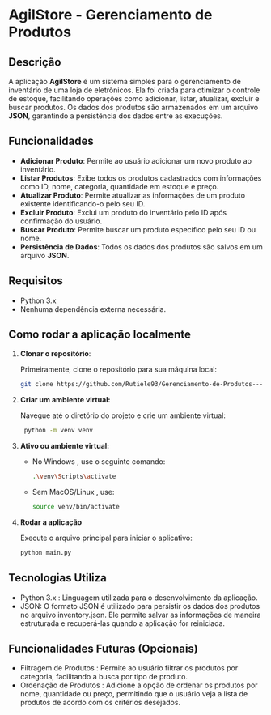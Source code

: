 # AgilStore - Gerenciamento de Produtos

## Descrição

A aplicação **AgilStore** é um sistema simples para o gerenciamento de inventário de uma loja de eletrônicos. Ela foi criada para otimizar o controle de estoque, facilitando operações como adicionar, listar, atualizar, excluir e buscar produtos. Os dados dos produtos são armazenados em um arquivo **JSON**, garantindo a persistência dos dados entre as execuções.

## Funcionalidades

- **Adicionar Produto**: Permite ao usuário adicionar um novo produto ao inventário.
- **Listar Produtos**: Exibe todos os produtos cadastrados com informações como ID, nome, categoria, quantidade em estoque e preço.
- **Atualizar Produto**: Permite atualizar as informações de um produto existente identificando-o pelo seu ID.
- **Excluir Produto**: Exclui um produto do inventário pelo ID após confirmação do usuário.
- **Buscar Produto**: Permite buscar um produto específico pelo seu ID ou nome.
- **Persistência de Dados**: Todos os dados dos produtos são salvos em um arquivo **JSON**.

## Requisitos

- Python 3.x
- Nenhuma dependência externa necessária.

## Como rodar a aplicação localmente

1. **Clonar o repositório**:
   
   Primeiramente, clone o repositório para sua máquina local:
   ```bash
   git clone https://github.com/Rutiele93/Gerenciamento-de-Produtos---Python.git

2. **Criar um ambiente virtual:**

   Navegue até o diretório do projeto e crie um ambiente virtual:
   ```bash
    python -m venv venv

3. **Ativo ou ambiente virtual:**   

   - No Windows , use o seguinte comando:
      ```bash
      .\venv\Scripts\activate
   
   - Sem MacOS/Linux , use:
       ```bash
      source venv/bin/activate

4. **Rodar a aplicação**
   
   Execute o arquivo principal para iniciar o aplicativo:
    ```bash
    python main.py

## Tecnologias Utiliza
- Python 3.x : Linguagem utilizada para o desenvolvimento da aplicação.
- JSON:  O formato JSON é utilizado para persistir os dados dos produtos no arquivo inventory.json. Ele permite salvar as informações de maneira estruturada e recuperá-las quando a aplicação for reiniciada.

## Funcionalidades Futuras (Opcionais)
- Filtragem de Produtos : Permite ao usuário filtrar os produtos por categoria, facilitando a busca por tipo de produto.
- Ordenação de Produtos : Adicione a opção de ordenar os produtos por nome, quantidade ou preço, permitindo que o usuário veja a lista de produtos de acordo com os critérios desejados.
